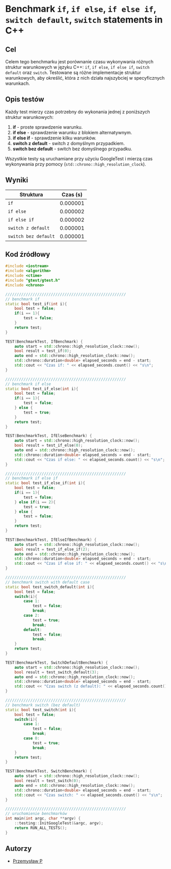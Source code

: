 # Benchmark `if`, `if else`, `if else if`, `switch default`, `switch` statements in C++

## Cel
Celem tego benchmarku jest porównanie czasu wykonywania różnych struktur warunkowych w języku C++: `if`, `if else`, `if else if`, `switch default` oraz `switch`. Testowane są różne implementacje struktur warunkowych, aby określić, która z nich działa najszybciej w specyficznych warunkach.

## Opis testów
Każdy test mierzy czas potrzebny do wykonania jednej z poniższych struktur warunkowych:
1. **if** - proste sprawdzenie warunku.
2. **if else** - sprawdzenie warunku z blokiem alternatywnym.
3. **if else if** - sprawdzenie kilku warunków.
4. **switch z default** - switch z domyślnym przypadkiem.
5. **switch bez default** - switch bez domyślnego przypadku.

Wszystkie testy są uruchamiane przy użyciu GoogleTest i mierzą czas wykonywania przy pomocy (`std::chrono::high_resolution_clock`).

## Wyniki

| Struktura            | Czas (s) |
|----------------------|----------|
| `if`                 | 0.000001 |
| `if else`            | 0.000002 |
| `if else if`         | 0.000002 |
| `switch z default`   | 0.000001 |
| `switch bez default` | 0.000001 |

## Kod źródłowy

```cpp
#include <iostream>
#include <algorithm>
#include <ctime>
#include "gtest/gtest.h"
#include <chrono>

/////////////////////////////////////////////////////
// benchmark if
static bool test_if(int i){
    bool test = false;
    if(i == 1){
        test = false;
    }
    return test;
}

TEST(BenchmarkTest, IfBenchmark) {
    auto start = std::chrono::high_resolution_clock::now();
    bool result = test_if(0);
    auto end = std::chrono::high_resolution_clock::now();
    std::chrono::duration<double> elapsed_seconds = end - start;
    std::cout << "Czas if: " << elapsed_seconds.count() << "s\n";
}

/////////////////////////////////////////////////////
// benchmark if else
static bool test_if_else(int i){
    bool test = false;
    if(i == 1){
        test = false;
    } else {
        test = true;
    }
    return test;
}

TEST(BenchmarkTest, IfElseBenchmark) {
    auto start = std::chrono::high_resolution_clock::now();
    bool result = test_if_else(0);
    auto end = std::chrono::high_resolution_clock::now();
    std::chrono::duration<double> elapsed_seconds = end - start;
    std::cout << "Czas if else: " << elapsed_seconds.count() << "s\n";
}

/////////////////////////////////////////////////////
// benchmark if else if
static bool test_if_else_if(int i){
    bool test = false;
    if(i == 1){
        test = false;
    } else if(i == 2){
        test = true;
    } else {
        test = false;
    }
    return test;
}

TEST(BenchmarkTest, IfElseIfBenchmark) {
    auto start = std::chrono::high_resolution_clock::now();
    bool result = test_if_else_if(2);
    auto end = std::chrono::high_resolution_clock::now();
    std::chrono::duration<double> elapsed_seconds = end - start;
    std::cout << "Czas if else if: " << elapsed_seconds.count() << "s\n";
}

/////////////////////////////////////////////////////
// benchmark switch with default case
static bool test_switch_default(int i){
    bool test = false;
    switch(i){
        case 1:
            test = false;
            break;
        case 2:
            test = true;
            break;
        default:
            test = false;
            break;
    }
    return test;
}

TEST(BenchmarkTest, SwitchDefaultBenchmark) {
    auto start = std::chrono::high_resolution_clock::now();
    bool result = test_switch_default(3);
    auto end = std::chrono::high_resolution_clock::now();
    std::chrono::duration<double> elapsed_seconds = end - start;
    std::cout << "Czas switch (z default): " << elapsed_seconds.count() << "s\n";
}

/////////////////////////////////////////////////////
// benchmark switch (bez default)
static bool test_switch(int i){
    bool test = false;
    switch(i){
        case 1:
            test = false;
            break;
        case 0:
            test = true;
            break;
    }
    return test;
}

TEST(BenchmarkTest, SwitchBenchmark) {
    auto start = std::chrono::high_resolution_clock::now();
    bool result = test_switch(0);
    auto end = std::chrono::high_resolution_clock::now();
    std::chrono::duration<double> elapsed_seconds = end - start;
    std::cout << "Czas switch: " << elapsed_seconds.count() << "s\n";
}

/////////////////////////////////////////////////////
// uruchomienie benchmarków
int main(int argc, char **argv) {
    ::testing::InitGoogleTest(&argc, argv);
    return RUN_ALL_TESTS();
}
```

## Autorzy

- [Przemysław P](https://github.com/Matetorture)
